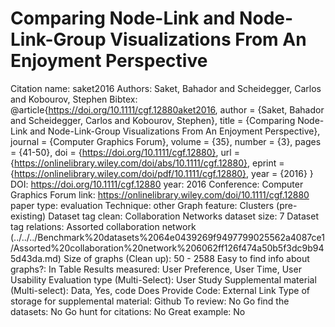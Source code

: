 # Comparing Node-Link and Node-Link-Group Visualizations From An Enjoyment Perspective

Citation name: saket2016
Authors: Saket, Bahador and Scheidegger, Carlos and Kobourov, Stephen
Bibtex: @article{https://doi.org/10.1111/cgf.12880aket2016,
author = {Saket, Bahador and Scheidegger, Carlos and Kobourov, Stephen},
title = {Comparing Node-Link and Node-Link-Group Visualizations From An Enjoyment Perspective},
journal = {Computer Graphics Forum},
volume = {35},
number = {3},
pages = {41-50},
doi = {https://doi.org/10.1111/cgf.12880},
url = {https://onlinelibrary.wiley.com/doi/abs/10.1111/cgf.12880},
eprint = {https://onlinelibrary.wiley.com/doi/pdf/10.1111/cgf.12880},
year = {2016}
}
DOI: https://doi.org/10.1111/cgf.12880
year: 2016
Conference: Computer Graphics Forum
link: https://onlinelibrary.wiley.com/doi/10.1111/cgf.12880
paper type: evaluation
Technique: other
Graph feature: Clusters (pre-existing)
Dataset tag clean: Collaboration Networks
dataset size: 7
Dataset tag relations: Assorted collaboration network (../../../Benchmark%20datasets%2064e0439269f9497799025562a4087ce1/Assorted%20collaboration%20network%206062ff126f474a50b5f3dc9b945d43da.md)
Size of graphs (Clean up): 50 - 2588
Easy to find info about graphs?: In Table
Results measured: User Preference, User Time, User Usability
Evaluation type (Multi-Select): User Study
Supplemental material (Multi-select): Data, Yes, code
Does Provide Code: External Link
Type of storage for supplemental material: Github
To review: No
Go find the datasets: No
Go hunt for citations: No
Great example: No